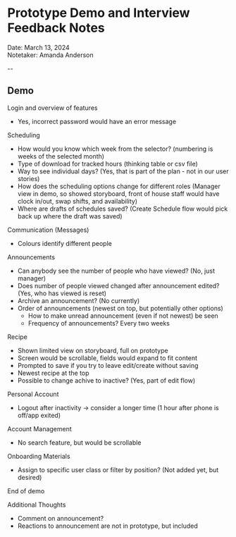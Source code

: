 # Prototype Demo and Interview Feedback Notes

Date: March 13, 2024 \
Notetaker: Amanda Anderson

--
## Demo

Login and overview of features
- Yes, incorrect password would have an error message

Scheduling
- How would you know which week from the selector? (numbering is weeks of the selected month)
- Type of download for tracked hours (thinking table or csv file)
- Way to see individual days? (Yes, that is part of the plan - not in our user stories)
- How does the scheduling options change for different roles (Manager view in demo, so showed storyboard, front of house staff would have clock in/out, swap shifts, and availability)
- Where are drafts of schedules saved? (Create Schedule flow would pick back up where the draft was saved)

Communication (Messages)
- Colours identify different people

Announcements
- Can anybody see the number of people who have viewed? (No, just manager)
- Does number of people viewed changed after announcement edited? (Yes, who has viewed is reset)
- Archive an announcement? (No currently)
- Order of announcements (newest on top, but potentially other options)
   - How to make unread announcement (even if not newest) be seen
   - Frequency of announcements? Every two weeks

Recipe
- Shown limited view on storyboard, full on prototype
- Screen would be scrollable, fields would expand to fit content
- Prompted to save if you try to leave edit/create without saving
- Newest recipe at the top
- Possible to change achive to inactive? (Yes, part of edit flow)

Personal Account
- Logout after inactivity -> consider a longer time (1 hour after phone is off/app exited)

Account Management
- No search feature, but would be scrollable

Onboarding Materials
- Assign to specific user class or filter by position? (Not added yet, but desired)

End of demo

Additional Thoughts
- Comment on announcement?
- Reactions to announcement are not in prototype, but included
